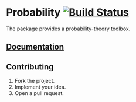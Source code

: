 # Probability [![Build Status][status-img]][status-url]

The package provides a probability-theory toolbox.

## [Documentation][docs]

## Contributing

1. Fork the project.
2. Implement your idea.
3. Open a pull request.

[status-img]: https://travis-ci.org/stainless-steel/probability.svg?branch=master
[status-url]: https://travis-ci.org/stainless-steel/probability
[docs]: https://stainless-steel.github.io/probability

